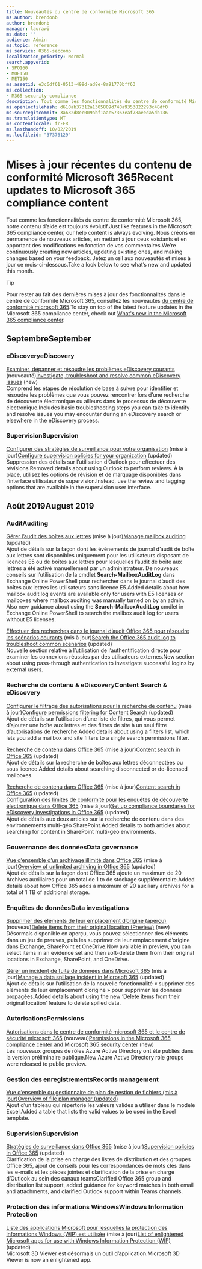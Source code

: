 ```yaml
---
title: Nouveautés du centre de conformité Microsoft 365
ms.author: brendonb
author: brendonb
manager: laurawi
ms.date: ''
audience: Admin
ms.topic: reference
ms.service: O365-seccomp
localization_priority: Normal
search.appverid:
- SPO160
- MOE150
- MET150
ms.assetid: e3c6df61-8513-499d-ad8e-8a91770bff63
ms.collection:
- M365-security-compliance
description: Tout comme les fonctionnalités du centre de conformité Microsoft 365, notre contenu d’aide est toujours évolutif. Nous créons en permanence de nouveaux articles, en mettant à jour ceux existants et en apportant des modifications en fonction de vos commentaires. Découvrez les nouveautés et mises à jour ce mois-ci.
ms.openlocfilehash: d610ab37312a1305809d740a9353822293c48df0
ms.sourcegitcommit: 3a632d8ec009abf1aac57363eaf78aeeda5db136
ms.translationtype: MT
ms.contentlocale: fr-FR
ms.lasthandoff: 10/02/2019
ms.locfileid: "37376129"
---
```

# <a name="recent-updates-to-microsoft-365-compliance-content"></a><span data-ttu-id="81e19-105">Mises à jour récentes du contenu de conformité Microsoft 365</span><span class="sxs-lookup"><span data-stu-id="81e19-105">Recent updates to Microsoft 365 compliance content</span></span>

<span data-ttu-id="81e19-106">Tout comme les fonctionnalités du centre de conformité Microsoft 365, notre contenu d’aide est toujours évolutif.</span><span class="sxs-lookup"><span data-stu-id="81e19-106">Just like features in the Microsoft 365 compliance center, our help content is always evolving.</span></span> <span data-ttu-id="81e19-107">Nous créons en permanence de nouveaux articles, en mettant à jour ceux existants et en apportant des modifications en fonction de vos commentaires.</span><span class="sxs-lookup"><span data-stu-id="81e19-107">We’re continuously creating new articles, updating existing ones, and making changes based on your feedback.</span></span> <span data-ttu-id="81e19-108">Jetez un œil aux nouveautés et mises à jour ce mois-ci-dessous.</span><span class="sxs-lookup"><span data-stu-id="81e19-108">Take a look below to see what’s new and updated this month.</span></span>

> [!TIP]
> <span data-ttu-id="81e19-109">Pour rester au fait des dernières mises à jour des fonctionnalités dans le centre de conformité Microsoft 365, consultez les nouveautés [du centre de conformité microsoft 365](whats-new.md).</span><span class="sxs-lookup"><span data-stu-id="81e19-109">To stay on top of the latest feature updates in the Microsoft 365 compliance center, check out [What's new in the Microsoft 365 compliance center](whats-new.md).</span></span>

## <a name="september"></a><span data-ttu-id="81e19-110">Septembre</span><span class="sxs-lookup"><span data-stu-id="81e19-110">September</span></span>

### <a name="ediscovery"></a><span data-ttu-id="81e19-111">eDiscovery</span><span class="sxs-lookup"><span data-stu-id="81e19-111">eDiscovery</span></span>

<span data-ttu-id="81e19-112">[Examiner, dépanner et résoudre les problèmes eDiscovery courants](ediscovery-troubleshooting-common-issues.md) (nouveauté)</span><span class="sxs-lookup"><span data-stu-id="81e19-112">[Investigate, troubleshoot and resolve common eDiscovery issues](ediscovery-troubleshooting-common-issues.md) (new)</span></span><br> <span data-ttu-id="81e19-113">Comprend les étapes de résolution de base à suivre pour identifier et résoudre les problèmes que vous pouvez rencontrer lors d’une recherche de découverte électronique ou ailleurs dans le processus de découverte électronique.</span><span class="sxs-lookup"><span data-stu-id="81e19-113">Includes basic troubleshooting steps you can take to identify and resolve issues you may encounter during an eDiscovery search or elsewhere in the eDiscovery process.</span></span>

### <a name="supervision"></a><span data-ttu-id="81e19-114">Supervision</span><span class="sxs-lookup"><span data-stu-id="81e19-114">Supervision</span></span>

<span data-ttu-id="81e19-115">[Configurer des stratégies de surveillance pour votre organisation](configure-supervision-policies.md) (mise à jour)</span><span class="sxs-lookup"><span data-stu-id="81e19-115">[Configure supervision policies for your organization](configure-supervision-policies.md) (updated)</span></span><br><span data-ttu-id="81e19-116">Suppression des détails sur l’utilisation d’Outlook pour effectuer des révisions.</span><span class="sxs-lookup"><span data-stu-id="81e19-116">Removed details about using Outlook to perform reviews.</span></span> <span data-ttu-id="81e19-117">À la place, utilisez les options de révision et de marquage disponibles dans l’interface utilisateur de supervision.</span><span class="sxs-lookup"><span data-stu-id="81e19-117">Instead, use the review and tagging options that are available in the supervision user interface.</span></span>

## <a name="august-2019"></a><span data-ttu-id="81e19-118">Août 2019</span><span class="sxs-lookup"><span data-stu-id="81e19-118">August 2019</span></span>

### <a name="auditing"></a><span data-ttu-id="81e19-119">Audit</span><span class="sxs-lookup"><span data-stu-id="81e19-119">Auditing</span></span>

<span data-ttu-id="81e19-120">[Gérer l’audit des boîtes aux lettres](enable-mailbox-auditing.md#more-information) (mise à jour)</span><span class="sxs-lookup"><span data-stu-id="81e19-120">[Manage mailbox auditing](enable-mailbox-auditing.md#more-information) (updated)</span></span><br><span data-ttu-id="81e19-121">Ajout de détails sur la façon dont les événements de journal d’audit de boîte aux lettres sont disponibles uniquement pour les utilisateurs disposant de licences E5 ou de boîtes aux lettres pour lesquelles l’audit de boîte aux lettres a été activé manuellement par un administrateur. De nouveaux conseils sur l’utilisation de la cmdlet **Search-MailboxAuditLog** dans Exchange Online PowerShell pour rechercher dans le journal d’audit des boîtes aux lettres les utilisateurs sans licence E5.</span><span class="sxs-lookup"><span data-stu-id="81e19-121">Added details about how mailbox audit log events are available only for users with E5 licenses or mailboxes where mailbox auditing was manually turned on by an admin. Also new guidance about using the **Search-MailboxAuditLog** cmdlet in Exchange Online PowerShell to search the mailbox audit log for users without E5 licenses.</span></span>

<span data-ttu-id="81e19-122">[Effectuer des recherches dans le journal d’audit Office 365 pour résoudre les scénarios courants](auditing-troubleshooting-scenarios.md#investigate-why-there-was-a-successful-login-by-a-user-outside-your-organization) (mis à jour)</span><span class="sxs-lookup"><span data-stu-id="81e19-122">[Search the Office 365 audit log to troubleshoot common scenarios](auditing-troubleshooting-scenarios.md#investigate-why-there-was-a-successful-login-by-a-user-outside-your-organization) (updated)</span></span><br><span data-ttu-id="81e19-123">Nouvelle section relative à l’utilisation de l’authentification directe pour examiner les connexions réussies par des utilisateurs externes.</span><span class="sxs-lookup"><span data-stu-id="81e19-123">New section about using pass-through authentication to investigate successful logins by external users.</span></span>

### <a name="content-search--ediscovery"></a><span data-ttu-id="81e19-124">Recherche de contenu & eDiscovery</span><span class="sxs-lookup"><span data-stu-id="81e19-124">Content Search & eDiscovery</span></span>

<span data-ttu-id="81e19-125">[Configurer le filtrage des autorisations pour la recherche de contenu](permissions-filtering-for-content-search.md#using-a-filters-list-to-combine-filter-types) (mise à jour)</span><span class="sxs-lookup"><span data-stu-id="81e19-125">[Configure permissions filtering for Content Search](permissions-filtering-for-content-search.md#using-a-filters-list-to-combine-filter-types) (updated)</span></span><br><span data-ttu-id="81e19-126">Ajout de détails sur l’utilisation d’une liste de filtres, qui vous permet d’ajouter une boîte aux lettres et des filtres de site à un seul filtre d’autorisations de recherche.</span><span class="sxs-lookup"><span data-stu-id="81e19-126">Added details about using a filters list, which lets you add a mailbox and site filters to a single search permissions filter.</span></span>

<span data-ttu-id="81e19-127">[Recherche de contenu dans Office 365](content-search.md#searching-disconnected-or-de-licensed-mailboxes) (mise à jour)</span><span class="sxs-lookup"><span data-stu-id="81e19-127">[Content search in Office 365](content-search.md#searching-disconnected-or-de-licensed-mailboxes) (updated)</span></span><br><span data-ttu-id="81e19-128">Ajout de détails sur la recherche de boîtes aux lettres déconnectées ou sous licence.</span><span class="sxs-lookup"><span data-stu-id="81e19-128">Added details about searching disconnected or de-licensed mailboxes.</span></span>

<span data-ttu-id="81e19-129">[Recherche de contenu dans Office 365](content-search.md#searching-for-content-in-a-sharepoint-multi-geo-environment) (mise à jour)</span><span class="sxs-lookup"><span data-stu-id="81e19-129">[Content search in Office 365](content-search.md#searching-for-content-in-a-sharepoint-multi-geo-environment) (updated)</span></span><br>
<span data-ttu-id="81e19-130">[Configuration des limites de conformité pour les enquêtes de découverte électronique dans Office 365](set-up-compliance-boundaries.md#searching-and-exporting-content-in-multi-geo-environments) (mise à jour)</span><span class="sxs-lookup"><span data-stu-id="81e19-130">[Set up compliance boundaries for eDiscovery investigations in Office 365](set-up-compliance-boundaries.md#searching-and-exporting-content-in-multi-geo-environments) (updated)</span></span><br><span data-ttu-id="81e19-131">Ajout de détails aux deux articles sur la recherche de contenu dans des environnements multi-géo SharePoint.</span><span class="sxs-lookup"><span data-stu-id="81e19-131">Added details to both articles about searching for content in SharePoint multi-geo environments.</span></span>

### <a name="data-governance"></a><span data-ttu-id="81e19-132">Gouvernance des données</span><span class="sxs-lookup"><span data-stu-id="81e19-132">Data governance</span></span>

<span data-ttu-id="81e19-133">[Vue d’ensemble d’un archivage illimité dans Office 365](unlimited-archiving.md#how-auto-expanding-archiving-works) (mise à jour)</span><span class="sxs-lookup"><span data-stu-id="81e19-133">[Overview of unlimited archiving in Office 365](unlimited-archiving.md#how-auto-expanding-archiving-works) (updated)</span></span><br><span data-ttu-id="81e19-134">Ajout de détails sur la façon dont Office 365 ajoute un maximum de 20 Archives auxiliaires pour un total de 1 to de stockage supplémentaire.</span><span class="sxs-lookup"><span data-stu-id="81e19-134">Added details about how Office 365 adds a maximum of 20 auxiliary archives for a total of 1 TB of additional storage.</span></span>

### <a name="data-investigations"></a><span data-ttu-id="81e19-135">Enquêtes de données</span><span class="sxs-lookup"><span data-stu-id="81e19-135">Data investigations</span></span>

<span data-ttu-id="81e19-136">[Supprimer des éléments de leur emplacement d’origine (aperçu)](delete-items-from-original-locations.md) (nouveau)</span><span class="sxs-lookup"><span data-stu-id="81e19-136">[Delete items from their original location (Preview)](delete-items-from-original-locations.md) (new)</span></span><br><span data-ttu-id="81e19-137">Désormais disponible en aperçu, vous pouvez sélectionner des éléments dans un jeu de preuves, puis les supprimer de leur emplacement d’origine dans Exchange, SharePoint et OneDrive.</span><span class="sxs-lookup"><span data-stu-id="81e19-137">Now available in preview, you can select items in an evidence set and then soft-delete them from their original locations in Exchange, SharePoint, and OneDrive.</span></span>

<span data-ttu-id="81e19-138">[Gérer un incident de fuite de données dans Microsoft 365](manage-data-spillage-incidents.md#step-4-delete-the-spilled-data) (mis à jour)</span><span class="sxs-lookup"><span data-stu-id="81e19-138">[Manage a data spillage incident in Microsoft 365](manage-data-spillage-incidents.md#step-4-delete-the-spilled-data) (updated)</span></span><br><span data-ttu-id="81e19-139">Ajout de détails sur l’utilisation de la nouvelle fonctionnalité « supprimer des éléments de leur emplacement d’origine » pour supprimer les données propagées.</span><span class="sxs-lookup"><span data-stu-id="81e19-139">Added details about using the new ‘Delete items from their original location’ feature to delete spilled data.</span></span>

### <a name="permissions"></a><span data-ttu-id="81e19-140">Autorisations</span><span class="sxs-lookup"><span data-stu-id="81e19-140">Permissions</span></span>

<span data-ttu-id="81e19-141">[Autorisations dans le centre de conformité microsoft 365 et le centre de sécurité microsoft 365](../security/office-365-security/permissions-microsoft-365-compliance-security.md) (nouveau)</span><span class="sxs-lookup"><span data-stu-id="81e19-141">[Permissions in the Microsoft 365 compliance center and Microsoft 365 security center](../security/office-365-security/permissions-microsoft-365-compliance-security.md) (new)</span></span><br><span data-ttu-id="81e19-142">Les nouveaux groupes de rôles Azure Active Directory ont été publiés dans la version préliminaire publique.</span><span class="sxs-lookup"><span data-stu-id="81e19-142">New Azure Active Directory role groups were released to public preview.</span></span>

### <a name="records-management"></a><span data-ttu-id="81e19-143">Gestion des enregistrements</span><span class="sxs-lookup"><span data-stu-id="81e19-143">Records management</span></span>

[<span data-ttu-id="81e19-144">Vue d’ensemble du gestionnaire de plan de gestion de fichiers (mis à jour)</span><span class="sxs-lookup"><span data-stu-id="81e19-144">Overview of file plan manager (updated)</span></span>](file-plan-manager.md#export-all-existing-retention-labels-to-analyze-andor-perform-offline-reviews)<br><span data-ttu-id="81e19-145">Ajout d’un tableau qui répertorie les valeurs valides à utiliser dans le modèle Excel.</span><span class="sxs-lookup"><span data-stu-id="81e19-145">Added a table that lists the valid values to be used in the Excel template.</span></span>

### <a name="supervision"></a><span data-ttu-id="81e19-146">Supervision</span><span class="sxs-lookup"><span data-stu-id="81e19-146">Supervision</span></span>

<span data-ttu-id="81e19-147">[Stratégies de surveillance dans Office 365](supervision-policies.md) (mise à jour)</span><span class="sxs-lookup"><span data-stu-id="81e19-147">[Supervision policies in Office 365](supervision-policies.md) (updated)</span></span><br><span data-ttu-id="81e19-148">Clarification de la prise en charge des listes de distribution et des groupes Office 365, ajout de conseils pour les correspondances de mots clés dans les e-mails et les pièces jointes et clarification de la prise en charge d’Outlook au sein des canaux teams</span><span class="sxs-lookup"><span data-stu-id="81e19-148">Clarified Office 365 group and distribution list support, added guidance for keyword matches in both email and attachments, and clarified Outlook support within Teams channels.</span></span>

### <a name="windows-information-protection"></a><span data-ttu-id="81e19-149">Protection des informations Windows</span><span class="sxs-lookup"><span data-stu-id="81e19-149">Windows Information Protection</span></span>

<span data-ttu-id="81e19-150">[Liste des applications Microsoft pour lesquelles la protection des informations Windows (WIP) est utilisée](https://docs.microsoft.com/windows/security/information-protection/windows-information-protection/enlightened-microsoft-apps-and-wip) (mise à jour)</span><span class="sxs-lookup"><span data-stu-id="81e19-150">[List of enlightened Microsoft apps for use with Windows Information Protection (WIP)](https://docs.microsoft.com/windows/security/information-protection/windows-information-protection/enlightened-microsoft-apps-and-wip) (updated)</span></span> <br><span data-ttu-id="81e19-151">Microsoft 3D Viewer est désormais un outil d’application.</span><span class="sxs-lookup"><span data-stu-id="81e19-151">Microsoft 3D Viewer is now an enlightened app.</span></span>

